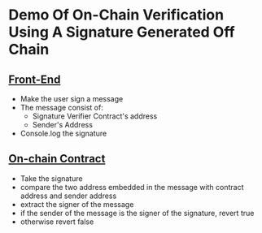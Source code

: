 # Demo Of On-Chain Verification Using A Signature Generated Off Chain

## [Front-End](https://github.com/nis-hunt/signature-demo/blob/master/src/App.js)

- Make the user sign a message
- The message consist of:
  - Signature Verifier Contract's address
  - Sender's Address
- Console.log the signature

## [On-chain Contract](https://github.com/nis-hunt/signature-demo/blob/master/contract/contracts/verifySignature.sol)

- Take the signature
- compare the two address embedded in the message with contract address and sender address
- extract the signer of the message
- if the sender of the message is the signer of the signature, revert true
- otherwise revert false

